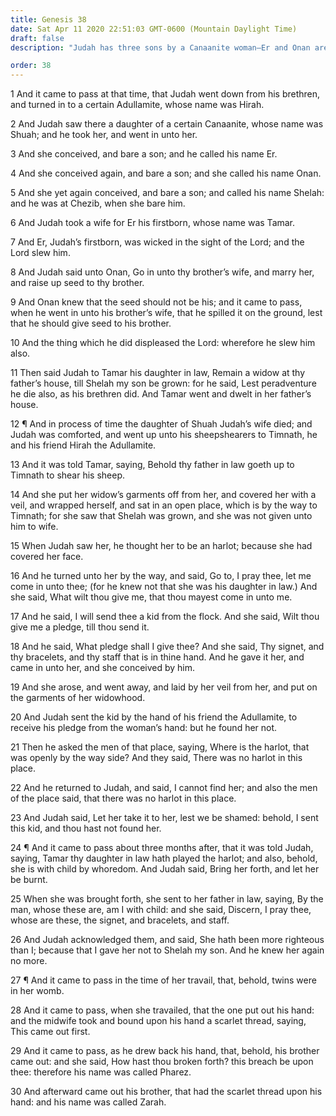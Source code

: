 ```yaml
---
title: Genesis 38
date: Sat Apr 11 2020 22:51:03 GMT-0600 (Mountain Daylight Time)
draft: false
description: "Judah has three sons by a Canaanite woman—Er and Onan are slain by the Lord—Tamar, disguised as a harlot, bears twins by Judah."

order: 38
---
```

    
1 And it came to pass at that time, that Judah went down from his brethren, and turned in to a certain Adullamite, whose name was Hirah.

2 And Judah saw there a daughter of a certain Canaanite, whose name was Shuah; and he took her, and went in unto her.

3 And she conceived, and bare a son; and he called his name Er.

4 And she conceived again, and bare a son; and she called his name Onan.

5 And she yet again conceived, and bare a son; and called his name Shelah: and he was at Chezib, when she bare him.

6 And Judah took a wife for Er his firstborn, whose name was Tamar.

7 And Er, Judah’s firstborn, was wicked in the sight of the Lord; and the Lord slew him.

8 And Judah said unto Onan, Go in unto thy brother’s wife, and marry her, and raise up seed to thy brother.

9 And Onan knew that the seed should not be his; and it came to pass, when he went in unto his brother’s wife, that he spilled it on the ground, lest that he should give seed to his brother.

10 And the thing which he did displeased the Lord: wherefore he slew him also.

11 Then said Judah to Tamar his daughter in law, Remain a widow at thy father’s house, till Shelah my son be grown: for he said, Lest peradventure he die also, as his brethren did. And Tamar went and dwelt in her father’s house.

12 ¶ And in process of time the daughter of Shuah Judah’s wife died; and Judah was comforted, and went up unto his sheepshearers to Timnath, he and his friend Hirah the Adullamite.

13 And it was told Tamar, saying, Behold thy father in law goeth up to Timnath to shear his sheep.

14 And she put her widow’s garments off from her, and covered her with a veil, and wrapped herself, and sat in an open place, which is by the way to Timnath; for she saw that Shelah was grown, and she was not given unto him to wife.

15 When Judah saw her, he thought her to be an harlot; because she had covered her face.

16 And he turned unto her by the way, and said, Go to, I pray thee, let me come in unto thee; (for he knew not that she was his daughter in law.) And she said, What wilt thou give me, that thou mayest come in unto me.

17 And he said, I will send thee a kid from the flock. And she said, Wilt thou give me a pledge, till thou send it.

18 And he said, What pledge shall I give thee? And she said, Thy signet, and thy bracelets, and thy staff that is in thine hand. And he gave it her, and came in unto her, and she conceived by him.

19 And she arose, and went away, and laid by her veil from her, and put on the garments of her widowhood.

20 And Judah sent the kid by the hand of his friend the Adullamite, to receive his pledge from the woman’s hand: but he found her not.

21 Then he asked the men of that place, saying, Where is the harlot, that was openly by the way side? And they said, There was no harlot in this place.

22 And he returned to Judah, and said, I cannot find her; and also the men of the place said, that there was no harlot in this place.

23 And Judah said, Let her take it to her, lest we be shamed: behold, I sent this kid, and thou hast not found her.

24 ¶ And it came to pass about three months after, that it was told Judah, saying, Tamar thy daughter in law hath played the harlot; and also, behold, she is with child by whoredom. And Judah said, Bring her forth, and let her be burnt.

25 When she was brought forth, she sent to her father in law, saying, By the man, whose these are, am I with child: and she said, Discern, I pray thee, whose are these, the signet, and bracelets, and staff.

26 And Judah acknowledged them, and said, She hath been more righteous than I; because that I gave her not to Shelah my son. And he knew her again no more.

27 ¶ And it came to pass in the time of her travail, that, behold, twins were in her womb.

28 And it came to pass, when she travailed, that the one put out his hand: and the midwife took and bound upon his hand a scarlet thread, saying, This came out first.

29 And it came to pass, as he drew back his hand, that, behold, his brother came out: and she said, How hast thou broken forth? this breach be upon thee: therefore his name was called Pharez.

30 And afterward came out his brother, that had the scarlet thread upon his hand: and his name was called Zarah.

